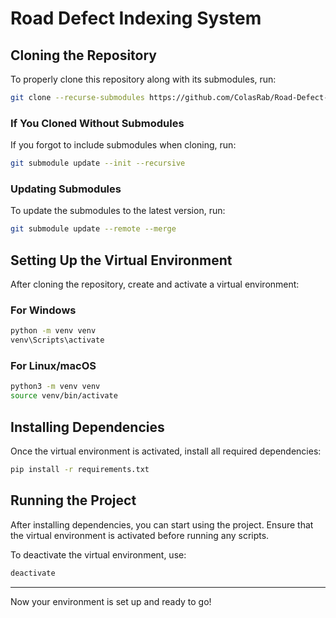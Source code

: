 # Road Defect Indexing System

## Cloning the Repository
To properly clone this repository along with its submodules, run:
```sh
git clone --recurse-submodules https://github.com/ColasRab/Road-Defect-Indexing-System.git
```

### If You Cloned Without Submodules
If you forgot to include submodules when cloning, run:
```sh
git submodule update --init --recursive
```

### Updating Submodules
To update the submodules to the latest version, run:
```sh
git submodule update --remote --merge
```

## Setting Up the Virtual Environment
After cloning the repository, create and activate a virtual environment:

### **For Windows**
```sh
python -m venv venv
venv\Scripts\activate
```

### **For Linux/macOS**
```sh
python3 -m venv venv
source venv/bin/activate
```

## Installing Dependencies
Once the virtual environment is activated, install all required dependencies:
```sh
pip install -r requirements.txt
```

## Running the Project
After installing dependencies, you can start using the project. Ensure that the virtual environment is activated before running any scripts.

To deactivate the virtual environment, use:
```sh
deactivate
```

---
Now your environment is set up and ready to go!

